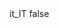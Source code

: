 <?xml version="1.0" encoding="UTF-8"?>
<CustomMetadata xmlns="http://soap.sforce.com/2006/04/metadata">
    <label>it_IT</label>
    <protected>false</protected>
</CustomMetadata>
